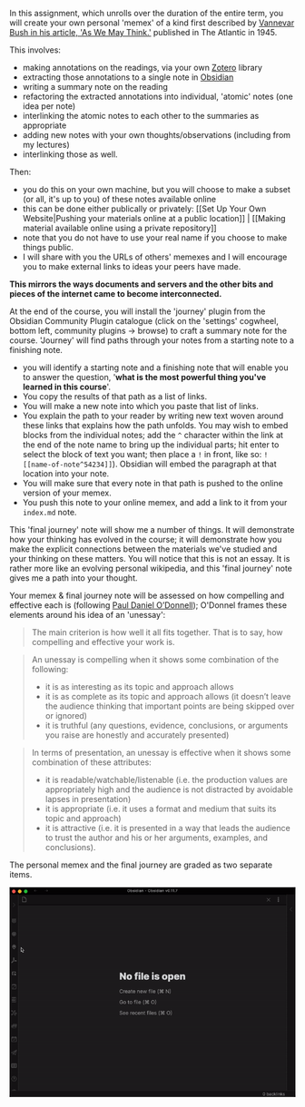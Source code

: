 In this assignment, which unrolls over the duration of the entire term, you will create your own personal 'memex' of a kind first described by [Vannevar Bush in his article, 'As We May Think.'](https://www.theatlantic.com/magazine/archive/1945/07/as-we-may-think/303881/) published in The Atlantic in 1945.

This involves:

- making annotations on the readings, via your own [Zotero](https://zotero.org) library
- extracting those annotations to a single note in [Obsidian](https://obsidian.md)
- writing a summary note on the reading
- refactoring the extracted annotations into individual, 'atomic' notes (one idea per note)
- interlinking the atomic notes to each other to the summaries as appropriate
- adding new notes with your own thoughts/observations (including from my lectures)
- interlinking those as well.

Then:

+ you do this on your own machine, but you will choose to make a subset (or all, it's up to you) of these notes available online
+ this can be done either publically or privately: [[Set Up Your Own Website|Pushing your materials online at a public location]] | [[Making material available online using a private repository]]
+ note that you do not have to use your real name if you choose to make things public.
+ I will share with you the URLs of others' memexes and I will encourage you to make external links to ideas your peers have made.

**This mirrors the ways documents and servers and the other bits and pieces of the internet came to become interconnected.**

At the end of the course, you will install the 'journey' plugin from the Obsidian Community Plugin catalogue (click on the 'settings' cogwheel, bottom left, community plugins -> browse) to craft a summary note for the course. 'Journey' will find paths through your notes from a starting note to a finishing note. 
- you will identify a starting note and a finishing note that will enable you to answer the question, '**what is the most powerful thing you've learned in this course**'. 
- You copy the results of that path as a list of links. 
- You will make a new note into which you paste that list of links.
- You explain the path to your reader by writing new text woven around these links that explains how the path unfolds. You may wish to embed blocks from the individual notes; add the `^` character within the link at the end of the note name to bring up the individual parts; hit enter to select the block of text you want; then place a `!` in front, like so: `![[name-of-note^54234]]`). Obsidian will embed the paragraph at that location into your note.
- You will make sure that every note in that path is pushed to the online version of your memex. 
- You push this note to your online memex, and add a link to it from your `index.md` note.

This 'final journey' note will show me a number of things. It will demonstrate how your thinking has evolved in the course; it will demonstrate how you make the explicit connections between the materials we've studied and your thinking on these matters. You will notice that this is not an essay. It is rather more like an evolving personal wikipedia, and this 'final journey' note gives me a path into your thought.

Your memex & final journey note will be assessed on how compelling and effective each is (following [Paul Daniel O’Donnell](https://people.uleth.ca/~daniel.odonnell/Teaching/the-unessay)); O'Donnel frames these elements around his idea of an 'unessay':

> The main criterion is how well it all fits together. That is to say, how compelling and effective your work is.

> An unessay is compelling when it shows some combination of the following:
> 
> -   it is as interesting as its topic and approach allows
> -   it is as complete as its topic and approach allows (it doesn’t leave the audience thinking that important points are being skipped over or ignored)
> -   it is truthful (any questions, evidence, conclusions, or arguments you raise are honestly and accurately presented)

> In terms of presentation, an unessay is effective when it shows some combination of these attributes:
> 
> -   it is readable/watchable/listenable (i.e. the production values are appropriately high and the audience is not distracted by avoidable lapses in presentation)
> -   it is appropriate (i.e. it uses a format and medium that suits its topic and approach)
> -   it is attractive (i.e. it is presented in a way that leads the audience to trust the author and his or her arguments, examples, and conclusions).


The personal memex and the final journey are graded as two separate items.

<img src="https://raw.githubusercontent.com/akaalias/obsidian-journey-plugin/master/journey-demo.gif"></img>
